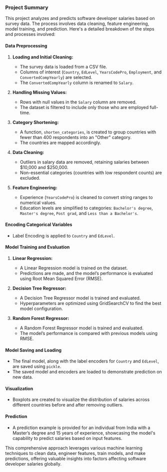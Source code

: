 ### Project Summary

This project analyzes and predicts software developer salaries based on survey data. The process involves data cleaning, feature engineering, model training, and prediction. Here's a detailed breakdown of the steps and processes involved:

#### Data Preprocessing

1. **Loading and Initial Cleaning:**
   - The survey data is loaded from a CSV file.
   - Columns of interest (`Country`, `EdLevel`, `YearsCodePro`, `Employment`, and `ConvertedCompYearly`) are selected.
   - The `ConvertedCompYearly` column is renamed to `Salary`.

2. **Handling Missing Values:**
   - Rows with null values in the `Salary` column are removed.
   - The dataset is filtered to include only those who are employed full-time.

3. **Category Shortening:**
   - A function, `shorten_categories`, is created to group countries with fewer than 400 respondents into an "Other" category.
   - The countries are mapped accordingly.

4. **Data Cleaning:**
   - Outliers in salary data are removed, retaining salaries between $10,000 and $250,000.
   - Non-essential categories (countries with low respondent counts) are excluded.

5. **Feature Engineering:**
   - Experience (`YearsCodePro`) is cleaned to convert string ranges to numerical values.
   - Education levels are simplified to categories: `Bachelor's degree`, `Master's degree`, `Post grad`, and `Less than a Bachelor's`.

#### Encoding Categorical Variables

- Label Encoding is applied to `Country` and `EdLevel`.

#### Model Training and Evaluation

1. **Linear Regression:**
   - A Linear Regression model is trained on the dataset.
   - Predictions are made, and the model’s performance is evaluated using Root Mean Squared Error (RMSE).

2. **Decision Tree Regressor:**
   - A Decision Tree Regressor model is trained and evaluated.
   - Hyperparameters are optimized using GridSearchCV to find the best model configuration.

3. **Random Forest Regressor:**
   - A Random Forest Regressor model is trained and evaluated.
   - The model’s performance is compared with previous models using RMSE.

#### Model Saving and Loading

- The final model, along with the label encoders for `Country` and `EdLevel`, are saved using `pickle`.
- The saved model and encoders are loaded to demonstrate prediction on new data.

#### Visualization

- Boxplots are created to visualize the distribution of salaries across different countries before and after removing outliers.

#### Prediction

- A prediction example is provided for an individual from India with a Master’s degree and 15 years of experience, showcasing the model's capability to predict salaries based on input features.

This comprehensive approach leverages various machine learning techniques to clean data, engineer features, train models, and make predictions, offering valuable insights into factors affecting software developer salaries globally.
